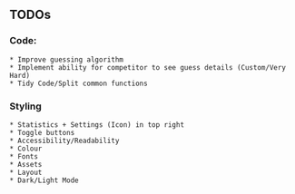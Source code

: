 ## TODOs
### Code:
    * Improve guessing algorithm
    * Implement ability for competitor to see guess details (Custom/Very Hard)
    * Tidy Code/Split common functions
### Styling
    * Statistics + Settings (Icon) in top right
    * Toggle buttons
    * Accessibility/Readability
    * Colour
    * Fonts
    * Assets
    * Layout
    * Dark/Light Mode